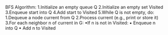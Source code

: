 BFS Algorithm:
1.Initialize an empty queue Q
2.Initialize an empty set Visited
3.Enqueue start into Q
4.Add start to Visited
5.While Q is not empty, do:
1.Dequeue a node current from Q
2.Process current (e.g., print or store it)
3.For each neighbor n of current in G:
▪If n is not in Visited:
▪ Enqueue n into Q
▪ Add n to Visited